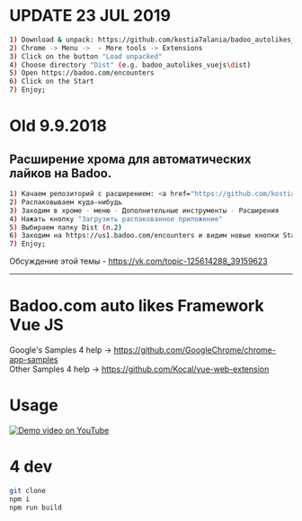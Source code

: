 # UPDATE 23 JUL 2019

```bash
1) Download & unpack: https://github.com/kostia7alania/badoo_autolikes_vuejs/archive/master.zip
2) Chrome -> Menu ->  - More tools -> Extensions
3) Click on the button "Load unpacked"
4) Choose directory "Dist" (e.g. badoo_autolikes_vuejs\dist)
5) Open https://badoo.com/encounters
6) Click on the Start
7) Enjoy;
```

# Old 9.9.2018

## Расширение хрома для автоматических лайков на Badoo.

```bash
1) Качаем репозиторий с расширением: <a href="https://github.com/kostia7alania/badoo_autolikes_vuejs">link</a>
2) Распаковываем куда-нибудь
3) Заходим в хроме - меню - Дополнительные инструменты - Расширения
4) Нажать кнопку "Загрузить распакованное приложение"
5) Выбираем папку Dist (п.2)
6) Заходим на https://us1.badoo.com/encounters и видим новые кнопки Start / Stop
7) Enjoy;
```

Обсуждение этой темы - https://vk.com/topic-125614288_39159623

<hr>

# Badoo.com auto likes Framework Vue JS

Google's Samples 4 help ->
https://github.com/GoogleChrome/chrome-app-samples<br>
Other Samples 4 help -> https://github.com/Kocal/vue-web-extension

# Usage

[![Demo video on YouTube](https://j.gifs.com/zKGgr8.gif)](https://www.youtube.com/watch?v=6yxOiYMv1ac)

# 4 dev

```bash
git clone
npm i
npm run build
```
